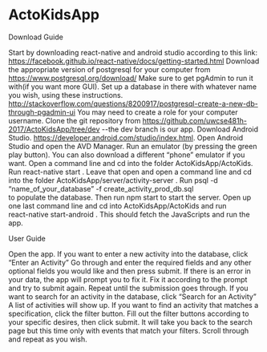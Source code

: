 # ActoKidsApp

Download Guide

Start by downloading react-native and android studio according to this link: https://facebook.github.io/react-native/docs/getting-started.html
Download the appropriate version of postgresql for your computer from https://www.postgresql.org/download/  Make sure to get pgAdmin to run it with(if you want more GUI).
Set up a database in there with whatever name you wish, using these instructions. http://stackoverflow.com/questions/8200917/postgresql-create-a-new-db-through-pgadmin-ui 
You may need to create a role for your computer username.
Clone the git repository from https://github.com/uwcse481h-2017/ActoKidsApp/tree/dev --the dev branch is our app.
Download Android Studio. https://developer.android.com/studio/index.html. 
Open Android Studio and open the AVD Manager. Run an emulator (by pressing the green play button). You can also download a different “phone” emulator if you want. 
Open a command line and cd into the folder ActoKidsApp/ActoKids. 
Run        react-native start  . 
Leave that open and open a command line and cd into the folder ActoKidsApp/server/activity-server . 
Run     psql -d “name_of_your_database” -f create_activity_prod_db.sql     
to populate the database. 
Then run      npm start    to start the server. 
Open up one last command line and cd into ActoKidsApp/ActoKids  and run       
react-native start-android . This should fetch the JavaScripts and run the app. 

User Guide

Open the app. 
If you want to enter a new activity into the database, click “Enter an Activity” 
Go through and enter the required fields and any other optional fields you would like and then press submit. If there is an error in your data, the app will prompt you to fix it. Fix it according to the prompt and try to submit again. Repeat until the submission goes through. 
If you want to search for an activity in the database, click “Search for an Activity”
A list of activities will show up. If you want to find an activity that matches a specification, click the filter button. Fill out the filter buttons according to your specific desires, then click submit. It will take you back to the search page but this time only with events that match your filters. Scroll through and repeat as you wish. 
